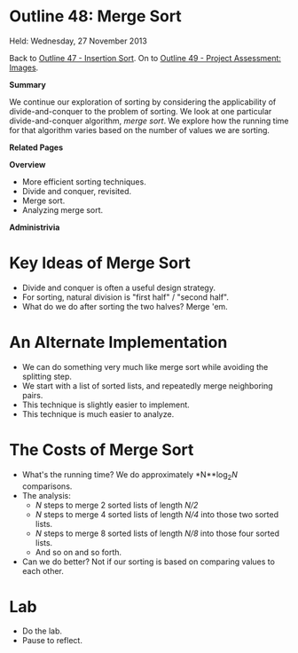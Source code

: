 Outline 48: Merge Sort
======================

Held: Wednesday, 27 November 2013

Back to [Outline 47 - Insertion Sort](outline.47.html).
On to [Outline 49 - Project Assessment: Images](outline.49.html).

**Summary**

We continue our exploration of sorting by considering the applicability
of divide-and-conquer to the problem of sorting.  We look at one
particular divide-and-conquer algorithm, <em>merge sort</em>.
We explore how the running time for that algorithm varies based on
the number of values we are sorting.  

**Related Pages**


**Overview**

* More efficient sorting techniques.
* Divide and conquer, revisited.
* Merge sort.
* Analyzing merge sort.

**Administrivia**


Key Ideas of Merge Sort
=======================
* Divide and conquer is often a useful design strategy.
* For sorting, natural division is "first half" / "second half".
* What do we do after sorting the two halves?  Merge 'em.

An Alternate Implementation
===========================
* We can do something very much like merge sort while avoiding the
  splitting step.
* We start with a list of sorted lists, and repeatedly merge neighboring
  pairs.
* This technique is slightly easier to implement.
* This technique is much easier to analyze.

The Costs of Merge Sort
=======================
* What's the running time?  We do approximately
  *N**log<sub>2</sub>*N* comparisons.
* The analysis:
    * *N* steps to merge 2 sorted lists of length *N/2*
    * *N* steps to merge 4 sorted lists of length *N/4* into those
    two sorted lists.
    * *N* steps to merge 8 sorted lists of length *N/8* into those
    four sorted lists.
    * And so on and so forth.
* Can we do better?  Not if our sorting is based on comparing values to each
  other.

Lab
===
* Do [](../Labs/mergesort-lab.html)the lab</a>.
* Pause to reflect.


